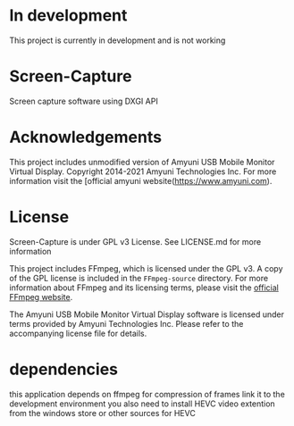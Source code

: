 # In development
This project is currently in development and is not working

# Screen-Capture
Screen capture software using DXGI API 

# Acknowledgements
This project includes unmodified version of Amyuni USB Mobile Monitor Virtual Display. Copyright 2014-2021 Amyuni Technologies Inc. For more information visit the [official amyuni website(https://www.amyuni.com).

# License
Screen-Capture is under GPL v3 License. See LICENSE.md for more information

This project includes FFmpeg, which is licensed under the GPL v3. A copy of the GPL license is included in the `FFmpeg-source` directory.
For more information about FFmpeg and its licensing terms, please visit the [official FFmpeg website](https://ffmpeg.org/legal.html).

The Amyuni USB Mobile Monitor Virtual Display software is licensed under terms provided by Amyuni Technologies Inc. Please refer to the accompanying license file for details.

# dependencies
this application depends on ffmpeg for compression of frames link it to the development environment
you also need to install HEVC video extention from the windows store or other sources for HEVC

